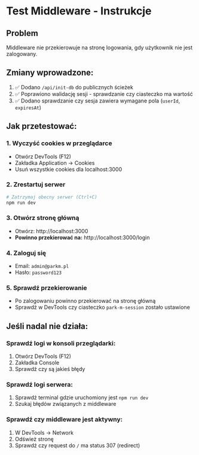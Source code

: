 # Test Middleware - Instrukcje

## Problem
Middleware nie przekierowuje na stronę logowania, gdy użytkownik nie jest zalogowany.

## Zmiany wprowadzone:

1. ✅ Dodano `/api/init-db` do publicznych ścieżek
2. ✅ Poprawiono walidację sesji - sprawdzanie czy ciasteczko ma wartość
3. ✅ Dodano sprawdzanie czy sesja zawiera wymagane pola (`userId`, `expiresAt`)

## Jak przetestować:

### 1. Wyczyść cookies w przeglądarce
- Otwórz DevTools (F12)
- Zakładka Application → Cookies
- Usuń wszystkie cookies dla localhost:3000

### 2. Zrestartuj serwer
```bash
# Zatrzymaj obecny serwer (Ctrl+C)
npm run dev
```

### 3. Otwórz stronę główną
- Otwórz: http://localhost:3000
- **Powinno przekierować na:** http://localhost:3000/login

### 4. Zaloguj się
- Email: `admin@parkm.pl`
- Hasło: `password123`

### 5. Sprawdź przekierowanie
- Po zalogowaniu powinno przekierować na stronę główną
- Sprawdź w DevTools czy ciasteczko `park-m-session` zostało ustawione

## Jeśli nadal nie działa:

### Sprawdź logi w konsoli przeglądarki:
1. Otwórz DevTools (F12)
2. Zakładka Console
3. Sprawdź czy są jakieś błędy

### Sprawdź logi serwera:
1. Sprawdź terminal gdzie uruchomiony jest `npm run dev`
2. Szukaj błędów związanych z middleware

### Sprawdź czy middleware jest aktywny:
1. W DevTools → Network
2. Odśwież stronę
3. Sprawdź czy request do `/` ma status 307 (redirect)
